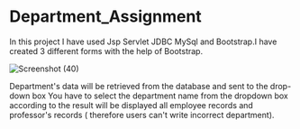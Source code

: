 # <h1> Department_Assignment </h1>
In this project I have used Jsp Servlet JDBC MySql and Bootstrap.I have created 3 different forms with the help of Bootstrap.

![Screenshot (40)](https://user-images.githubusercontent.com/102401268/185798912-184513fd-461a-4e6a-8034-31fb2eb746ad.png)


Department's data will be retrieved from the database and sent to the drop-down box You have to select the department name from the dropdown box according to the result will be displayed all employee records and professor's records ( therefore users can't write incorrect department).

